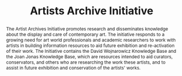 ---
pid: artists-archive
done: true
title: Artists Archive Initiative
category: Other
tags:
- visual-culture
abstract: The Artist Archives Initiative promotes research and disseminates knowledge
  about the display and care of contemporary art. The initiative responds to a growing
  need for art world professionals and academic researchers to work with artists in
  building information resources to aid future exhibition and re-activation of their
  work. The Initiative contains the David Wojnarowicz Knowledge Base and the Joan
  Jonas Knowledge Base, which are resources intended to aid curators, conservators,
  and others who are researching the work these artists, and to assist in future exhibition
  and conservation of the artists' works.
pis:
- martin
- engel
link: https://artistarchives.hosting.nyu.edu/projects/ 
image: /media/projects/artists-archive.jpg
order: '028'
layout: project
---